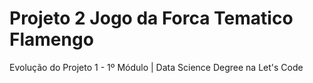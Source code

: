 # Projeto 2 Jogo da Forca Tematico Flamengo
 Evolução do Projeto 1 - 1º Módulo | Data Science Degree na Let's Code
